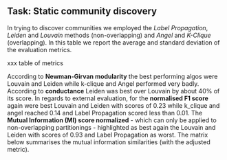 ## Task: Static community discovery
In trying to discover communities we employed the *Label Propagation*, *Leiden* and *Louvain* methods (non-overlapping) and *Angel* and *K-Clique* (overlapping). In this table we report the average and standard deviation of the evaluation metrics.

xxx table of metrics

According to **Newman-Girvan modularity** the best performing algos were Louvain and Leiden while k-clique and Angel performed very badly. According to **conductance** Leiden was best over Louvain by about 40% of its score.
In regards to external evaluation, for the **normalised F1 score** again were best Louvain and Leiden with scores of 0.23 while k_clique and angel reached 0.14 and Label Propagation scored less than 0.01. The **Mutual Information (MI) score normalized** - which can only be applied to non-overlapping partitionings - highlighted as best again the Louvain and Leiden with scores of 0.93 and Label Propagation as worst. 
The matrix below summarises the mutual information similarities (with the adjusted metric).
